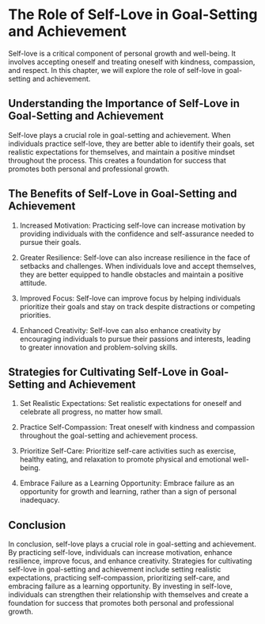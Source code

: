 # The Role of Self-Love in Goal-Setting and Achievement

Self-love is a critical component of personal growth and well-being. It involves accepting oneself and treating oneself with kindness, compassion, and respect. In this chapter, we will explore the role of self-love in goal-setting and achievement.

Understanding the Importance of Self-Love in Goal-Setting and Achievement
-------------------------------------------------------------------------

Self-love plays a crucial role in goal-setting and achievement. When individuals practice self-love, they are better able to identify their goals, set realistic expectations for themselves, and maintain a positive mindset throughout the process. This creates a foundation for success that promotes both personal and professional growth.

The Benefits of Self-Love in Goal-Setting and Achievement
---------------------------------------------------------

1. Increased Motivation: Practicing self-love can increase motivation by providing individuals with the confidence and self-assurance needed to pursue their goals.

2. Greater Resilience: Self-love can also increase resilience in the face of setbacks and challenges. When individuals love and accept themselves, they are better equipped to handle obstacles and maintain a positive attitude.

3. Improved Focus: Self-love can improve focus by helping individuals prioritize their goals and stay on track despite distractions or competing priorities.

4. Enhanced Creativity: Self-love can also enhance creativity by encouraging individuals to pursue their passions and interests, leading to greater innovation and problem-solving skills.

Strategies for Cultivating Self-Love in Goal-Setting and Achievement
--------------------------------------------------------------------

1. Set Realistic Expectations: Set realistic expectations for oneself and celebrate all progress, no matter how small.

2. Practice Self-Compassion: Treat oneself with kindness and compassion throughout the goal-setting and achievement process.

3. Prioritize Self-Care: Prioritize self-care activities such as exercise, healthy eating, and relaxation to promote physical and emotional well-being.

4. Embrace Failure as a Learning Opportunity: Embrace failure as an opportunity for growth and learning, rather than a sign of personal inadequacy.

Conclusion
----------

In conclusion, self-love plays a crucial role in goal-setting and achievement. By practicing self-love, individuals can increase motivation, enhance resilience, improve focus, and enhance creativity. Strategies for cultivating self-love in goal-setting and achievement include setting realistic expectations, practicing self-compassion, prioritizing self-care, and embracing failure as a learning opportunity. By investing in self-love, individuals can strengthen their relationship with themselves and create a foundation for success that promotes both personal and professional growth.

